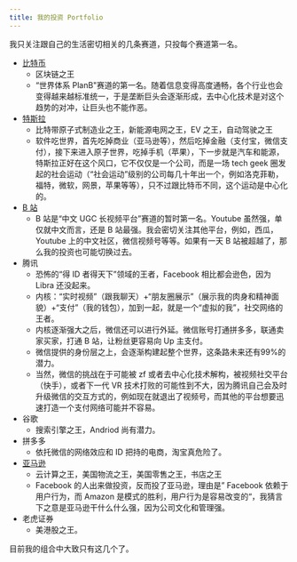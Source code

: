 ```yaml
---
title: 我的投资 Portfolio
---
```


我只关注跟自己的生活密切相关的几条赛道，只投每个赛道第一名。

- [比特币](bitcoin.md)
  - 区块链之王
  - “世界体系 PlanB"赛道的第一名。随着信息变得高度通畅，各个行业也会变得越来越标准统一，于是垄断巨头会逐渐形成，去中心化技术是对这个趋势的对冲，让巨头也不能作恶。
- [特斯拉](tesla.md)
  - 比特带原子式制造业之王，新能源电网之王，EV 之王，自动驾驶之王
  - 软件吃世界，首先吃掉商业（亚马逊等），然后吃掉金融（支付宝，微信支付），接下来进入原子世界，吃掉手机（苹果），下一步就是汽车和能源，特斯拉正好在这个风口，它不仅仅是一个公司，而是一场 tech geek 圈发起的社会运动（“社会运动”级别的公司每几十年出一个，例如洛克菲勒，福特，微软，网景，苹果等等），只不过跟比特币不同，这个运动是中心化的。
- [B 站](bilibili.md)
  - B 站是“中文 UGC 长视频平台”赛道的暂时第一名。Youtube 虽然强，单仅就中文而言，还是 B 站最强。我会密切关注其他平台，例如，西瓜，Youtube 上的中文社区，微信视频号等等。如果有一天 B 站被超越了，那么我的投资也可能切换过去。
- 腾讯
  - 恐怖的“得 ID 者得天下”领域的王者，Facebook 相比都会逊色，因为 Libra 还没起来。
  - 内核：“实时视频”（跟我聊天）+“朋友圈展示”（展示我的肉身和精神面貌）+“支付”（我的钱包），加到一起，就是一个“虚拟的我”，社交网络的王者。
  - 内核逐渐强大之后，微信还可以进行外延。微信账号打通拼多多，联通卖家买家，打通 B 站，让粉丝更容易向 Up 主支付。
  - 微信提供的身份层之上，会逐渐构建起整个世界，这条路未来还有99%的潜力。
  - 当然，微信的挑战在于可能被 zf 或者去中心化技术解构，被视频社交平台（快手），或者下一代 VR 技术打败的可能性到不大，因为腾讯自己会及时升级微信的交互方式的，例如现在就退出了视频号，而其他的平台想要迅速打造一个支付网络可能并不容易。
- 谷歌
  - 搜索引擎之王，Andriod 尚有潜力。
- 拼多多
  - 依托微信的网络效应和 ID 把持的电商，淘宝真危险了。
- [亚马逊](amazon.md)
  - 云计算之王，美国物流之王，美国零售之王，书店之王
  - Facebook 的人出来做投资，反而投了亚马逊，理由是” Facebook 依赖于用户行为，而 Amazon 是模式的胜利，用户行为是容易改变的“，我猜言下之意是亚马逊干什么什么强，因为公司文化和管理强。
- 老虎证券
  - 美港股之王。

目前我的组合中大致只有这几个了。
